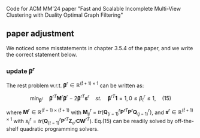 Code for ACM MM'24 paper "Fast and Scalable Incomplete Multi-View Clustering with Duality Optimal Graph Filtering"

## paper adjustment 
We noticed some misstatements in chapter 3.5.4 of the paper, and we write the correct statement below. 

### update $\boldsymbol{\beta}^r$
The rest problem w.r.t. $\boldsymbol{\beta}^r \in \mathbb{R}^{(\bar{t}+1) \times 1}$ can be written as:

$$\min_{\boldsymbol{\beta}^r}  \quad \boldsymbol{\beta}^{rT}\mathbf{M}^r\boldsymbol{\beta}^r -2 \boldsymbol{\beta}^{rT}\mathbf{s}^r \quad st.\quad \boldsymbol{\beta}^{rT}\mathbf{1}=1, 0 \leq \beta^r_ t \leq 1, \quad (15)$$

where $\mathbf{M}^r \in \mathbb{R}^{(\bar{t}+1) \times (\bar{t}+1)}$ with $\mathbf{M}_ {ij}^r$ = $tr(\mathbf{Q}_ {(i-1)}^r \mathbf{P}^{rT} \mathbf{P}^r\mathbf{Q}_{(j-1)}^r)$, and $\mathbf{s}^r \in \mathbb{R}^{(\bar{t}+1) \times 1}$ with $s^r_t = tr(\mathbf{Q} _{(t-1)}^r\mathbf{P}^{rT}{\mathbf{Z} _{o^r}}{\mathbf{C}}\mathbf{W}^{rT})$. Eq.(15) can be readily solved by off-the-shelf quadratic programming solvers.
